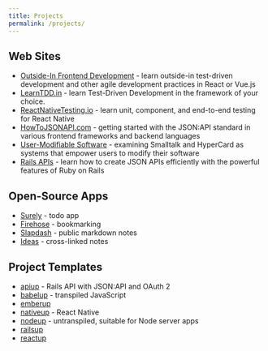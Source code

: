 ```yaml
---
title: Projects
permalink: /projects/
---
```


## Web Sites

* [Outside-In Frontend Development](https://outsidein.dev) - learn outside-in test-driven development and other agile development practices in React or Vue.js
* [LearnTDD.in](https://learntdd.in) - learn Test-Driven Development in the framework of your choice.
* [ReactNativeTesting.io](https://reactnativetesting.io) - learn unit, component, and end-to-end testing for React Native
* [HowToJSONAPI.com](https://howtojsonapi.com) - getting started with the JSON:API standard in various frontend frameworks and backend languages
* [User-Modifiable Software](https://usermodifiable.software/) - examining Smalltalk and HyperCard as systems that empower users to modify their software
* [Rails APIs](https://railsapi.codingitwrong.com) - learn how to create JSON APIs efficiently with the powerful features of Ruby on Rails

## Open-Source Apps

* [Surely](https://github.com/CodingItWrong/surely-ember) - todo app
* [Firehose](https://github.com/CodingItWrong/firehose) - bookmarking
* [Slapdash](https://github.com/CodingItWrong/slapdash) - public markdown notes
* [Ideas](https://github.com/CodingItWrong/ideas-ember) - cross-linked notes

## Project Templates

* [apiup](https://github.com/CodingItWrong/apiup) - Rails API with JSON:API and OAuth 2
* [babelup](https://github.com/CodingItWrong/babelup) - transpiled JavaScript
* [emberup](https://github.com/CodingItWrong/emberup)
* [nativeup](https://github.com/CodingItWrong/nativeup) - React Native
* [nodeup](https://github.com/CodingItWrong/nodeup) - untranspiled, suitable for Node server apps
* [railsup](https://github.com/CodingItWrong/rails-template)
* [reactup](https://github.com/CodingItWrong/reactup)
